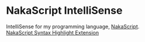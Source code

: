 # NakaScript IntelliSense

IntelliSense for my programming language, [NakaScript](https://github.com/OhRetro/naka-script).  
[NakaScript Syntax Highlight Extension](https://marketplace.visualstudio.com/items?itemName=ohretro-naka.naka-script-syntax-highlight)
